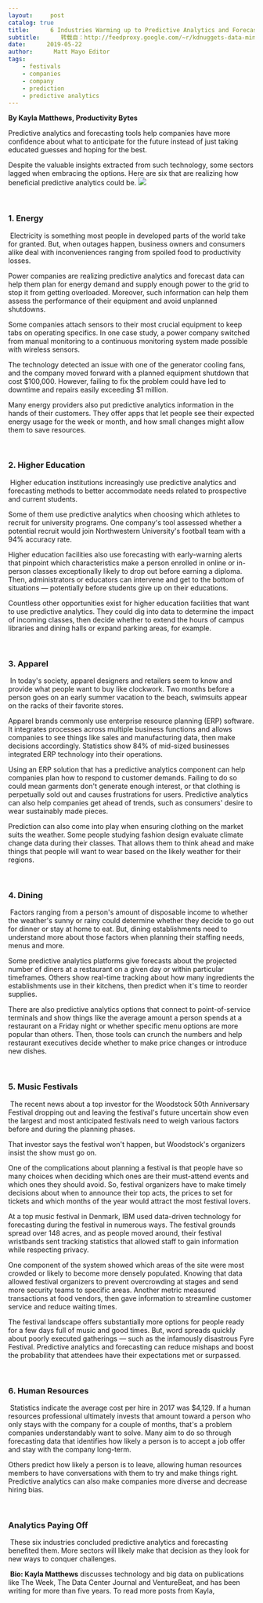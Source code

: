```yaml
---
layout:     post
catalog: true
title:      6 Industries Warming up to Predictive Analytics and Forecasting
subtitle:      转载自：http://feedproxy.google.com/~r/kdnuggets-data-mining-analytics/~3/iMtvkQcpow0/6-industries-warming-up-predictive-analytics-forecasting.html
date:      2019-05-22
author:      Matt Mayo Editor
tags:
    - festivals
    - companies
    - company
    - prediction
    - predictive analytics
---
```


**By Kayla Matthews, Productivity Bytes**

Predictive analytics and forecasting tools help companies have more confidence about what to anticipate for the future instead of just taking educated guesses and hoping for the best. 

Despite the valuable insights extracted from such technology, some sectors lagged when embracing the options. Here are six that are realizing how beneficial predictive analytics could be.
![](http://feedproxy.google.com/wp-content/uploads/businessman-tablet.jpg)


 

### 1. Energy

 Electricity is something most people in developed parts of the world take for granted. But, when outages happen, business owners and consumers alike deal with inconveniences ranging from spoiled food to productivity losses.

Power companies are realizing predictive analytics and forecast data can help them plan for energy demand and supply enough power to the grid to stop it from getting overloaded. Moreover, such information can help them assess the performance of their equipment and avoid unplanned shutdowns.

Some companies attach sensors to their most crucial equipment to keep tabs on operating specifics. In one case study, a power company switched from manual monitoring to a continuous monitoring system made possible with wireless sensors.

The technology detected an issue with one of the generator cooling fans, and the company moved forward with a planned equipment shutdown that cost $100,000. However, failing to fix the problem could have led to downtime and repairs easily exceeding $1 million.

Many energy providers also put predictive analytics information in the hands of their customers. They offer apps that let people see their expected energy usage for the week or month, and how small changes might allow them to save resources.

 

### 2. Higher Education

 Higher education institutions increasingly use predictive analytics and forecasting methods to better accommodate needs related to prospective and current students.

Some of them use predictive analytics when choosing which athletes to recruit for university programs. One company's tool assessed whether a potential recruit would join Northwestern University's football team with a 94% accuracy rate.

Higher education facilities also use forecasting with early-warning alerts that pinpoint which characteristics make a person enrolled in online or in-person classes exceptionally likely to drop out before earning a diploma. Then, administrators or educators can intervene and get to the bottom of situations — potentially before students give up on their educations.

Countless other opportunities exist for higher education facilities that want to use predictive analytics. They could dig into data to determine the impact of incoming classes, then decide whether to extend the hours of campus libraries and dining halls or expand parking areas, for example.

 

### 3. Apparel

 In today's society, apparel designers and retailers seem to know and provide what people want to buy like clockwork. Two months before a person goes on an early summer vacation to the beach, swimsuits appear on the racks of their favorite stores.

Apparel brands commonly use enterprise resource planning (ERP) software. It integrates processes across multiple business functions and allows companies to see things like sales and manufacturing data, then make decisions accordingly. Statistics show 84% of mid-sized businesses integrated ERP technology into their operations.

Using an ERP solution that has a predictive analytics component can help companies plan how to respond to customer demands. Failing to do so could mean garments don't generate enough interest, or that clothing is perpetually sold out and causes frustrations for users. Predictive analytics can also help companies get ahead of trends, such as consumers' desire to wear sustainably made pieces.

Prediction can also come into play when ensuring clothing on the market suits the weather. Some people studying fashion design evaluate climate change data during their classes. That allows them to think ahead and make things that people will want to wear based on the likely weather for their regions.

 

### 4. Dining

 Factors ranging from a person's amount of disposable income to whether the weather's sunny or rainy could determine whether they decide to go out for dinner or stay at home to eat. But, dining establishments need to understand more about those factors when planning their staffing needs, menus and more.

Some predictive analytics platforms give forecasts about the projected number of diners at a restaurant on a given day or within particular timeframes. Others show real-time tracking about how many ingredients the establishments use in their kitchens, then predict when it's time to reorder supplies.

There are also predictive analytics options that connect to point-of-service terminals and show things like the average amount a person spends at a restaurant on a Friday night or whether specific menu options are more popular than others. Then, those tools can crunch the numbers and help restaurant executives decide whether to make price changes or introduce new dishes.

 

### 5. Music Festivals

 The recent news about a top investor for the Woodstock 50th Anniversary Festival dropping out and leaving the festival's future uncertain show even the largest and most anticipated festivals need to weigh various factors before and during the planning phases. 

That investor says the festival won't happen, but Woodstock's organizers insist the show must go on. 

One of the complications about planning a festival is that people have so many choices when deciding which ones are their must-attend events and which ones they should avoid. So, festival organizers have to make timely decisions about when to announce their top acts, the prices to set for tickets and which months of the year would attract the most festival lovers.

At a top music festival in Denmark, IBM used data-driven technology for forecasting during the festival in numerous ways. The festival grounds spread over 148 acres, and as people moved around, their festival wristbands sent tracking statistics that allowed staff to gain information while respecting privacy. 

One component of the system showed which areas of the site were most crowded or likely to become more densely populated. Knowing that data allowed festival organizers to prevent overcrowding at stages and send more security teams to specific areas. Another metric measured transactions at food vendors, then gave information to streamline customer service and reduce waiting times. 

The festival landscape offers substantially more options for people ready for a few days full of music and good times. But, word spreads quickly about poorly executed gatherings — such as the infamously disastrous Fyre Festival. Predictive analytics and forecasting can reduce mishaps and boost the probability that attendees have their expectations met or surpassed. 

 

### 6. Human Resources

 Statistics indicate the average cost per hire in 2017 was $4,129. If a human resources professional ultimately invests that amount toward a person who only stays with the company for a couple of months, that's a problem companies understandably want to solve. Many aim to do so through forecasting data that identifies how likely a person is to accept a job offer and stay with the company long-term.

Others predict how likely a person is to leave, allowing human resources members to have conversations with them to try and make things right. Predictive analytics can also make companies more diverse and decrease hiring bias.

 

### Analytics Paying Off

 These six industries concluded predictive analytics and forecasting benefited them. More sectors will likely make that decision as they look for new ways to conquer challenges. 

 **Bio: Kayla Matthews** discusses technology and big data on publications like The Week, The Data Center Journal and VentureBeat, and has been writing for more than five years. To read more posts from Kayla, 
